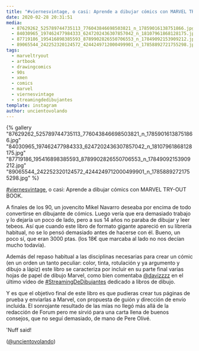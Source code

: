```yaml
---
title: "#viernesvintage, o casi: Aprende a dibujar cómics con MARVEL TRY-OUT BOOK"
date: 2020-02-28 20:31:51
media: 
  - 87629262_525789744735113_776043846698503821_n_17859016138751866.jpg
  - 84030965_197462477984333_6247202436307857042_n_18107961868128175.jpg
  - 87719186_195416898385593_8789902826550706553_n_17849092153909212.jpg
  - 89065544_242252320124572_4244249712000499901_n_17858892721755298.jpg
tags: 
  - marveltryout
  - artbook
  - drawingcomics
  - 90s
  - xmen
  - comics
  - marvel
  - viernesvintage
  - streamingdedibujantes
template: instagram
author: uncientovolando
---
```


{% gallery "87629262_525789744735113_776043846698503821_n_17859016138751866.jpg" "84030965_197462477984333_6247202436307857042_n_18107961868128175.jpg" "87719186_195416898385593_8789902826550706553_n_17849092153909212.jpg" "89065544_242252320124572_4244249712000499901_n_17858892721755298.jpg" %}

[#viernesvintage](/etiquetas/viernesvintage), o casi: Aprende a dibujar cómics con MARVEL TRY-OUT BOOK.

A finales de los 90, un jovencito Mikel Navarro deseaba por encima de todo convertirse en dibujante de cómics. Luego vería que era demasiado trabajo y lo dejaría un poco de lado, pero a sus 14 años no paraba de dibujar y leer tebeos. Así que cuando este libro de formato gigante apareció en su librería habitual, no se lo pensó demasiado antes de hacerse con él. Bueno, un poco sí, que eran 3000 ptas. (los 18€ que marcaba al lado no nos decían mucho todavía).

Además del repaso habitual a las disciplinas necesarias para crear un cómic (en un orden un tanto peculiar: color, tinta, rotulación y ya argumento y dibujo a lápiz) este libro se caracteriza por incluir en su parte final varias hojas de papel de dibujo Marvel, como bien comentaba [@davizzzz](https://instagram.com/davizzzz) en el último vídeo de [#StreamingDeDibujantes](/etiquetas/streamingdedibujantes) dedicado a libros de dibujo.

Y es que el objetivo final de este libro es que pudieras crear tus páginas de prueba y enviarlas a Marvel, con propuesta de guión y dirección de envío incluida. El sonrojante resultado de las mías no llegó más allá de la redacción de Forum pero me sirvió para una carta llena de buenos consejos, que no seguí demasiado, de mano de Pere Olivé.

'Nuff said!

([@uncientovolando](https://instagram.com/uncientovolando))
